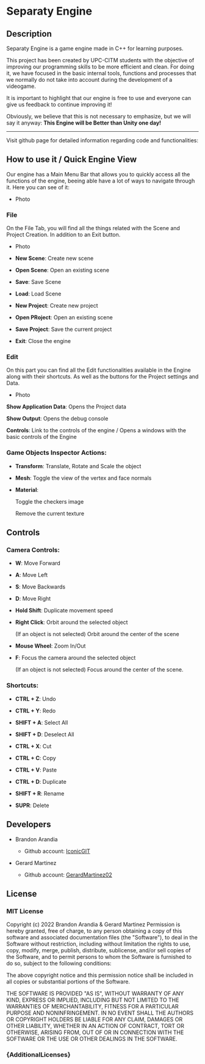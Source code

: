 # Separaty Engine

## Description

Separaty Engine is a game engine made in C++ for learning purposes. 

This project has been created by UPC-CITM students with the objective of improving our programming skills to be more efficient and clean. For doing it, we have focused in the basic internal tools, functions and processes that we normally do not take into account during the development of a videogame.  

It is important to highlight that our engine is free to use and everyone can give us feedback to continue improving it!

Obviously, we believe that this is not necessary to emphasize, but we will say it anyway: **This Engine will be Better than Unity one day!**

---

Visit github page for detailed information regarding code and functionalities:

## How to use it / Quick Engine View

Our engine has a Main Menu Bar that allows you to quickly access all the functions of the engine, beeing able have a lot of ways to navigate through it. Here you can see of it:

- Photo 

### File

On the File Tab, you will find all the things related with the Scene and Project Creation. In addition to an Exit button.

- Photo 

- **New Scene**: Create new scene 

- **Open Scene**: Open an existing scene 

- **Save**: Save Scene

- **Load**: Load Scene

- **New Project**: Create new project

- **Open PRoject**: Open an existing scene 

- **Save Project**: Save the current project

- **Exit**: Close the engine

### Edit

On this part you can find all the Edit functionalities available in the Engine along with their shortcuts. As well as the buttons for the Project settings and Data.  
- Photo 



**Show Application Data**: Opens the Project data

**Show Output**: Opens the debug console

**Controls**: Link to the controls of the engine / Opens a windows with the basic controls of the Engine


### Game Objects Inspector Actions:

- **Transform**: Translate, Rotate and Scale the object

- **Mesh**: Toggle the view of the vertex and face normals

- **Material**:

    Toggle the checkers image
    
    Remove the current texture
    
    
## Controls

### Camera Controls:

- **W**: Move Forward

- **A**: Move Left

- **S**: Move Backwards

- **D**: Move Right

- **Hold Shift**: Duplicate movement speed

- **Right Click**: Orbit around the selected object

    (If an object is not selected) Orbit around the center of the scene

- **Mouse Wheel**: Zoom In/Out

- **F**: Focus the camera around the selected object

    (If an object is not selected) Focus around the center of the scene.
    
### Shortcuts:  

- **CTRL + Z**: Undo

- **CTRL + Y**: Redo

- **SHIFT + A**: Select All

- **SHIFT + D**: Deselect All

- **CTRL + X**: Cut

- **CTRL + C**: Copy

- **CTRL + V**: Paste

- **CTRL + D**: Duplicate

- **SHIFT + R**: Rename

- **SUPR**: Delete
    
    
## Developers

* Brandon Arandia

    - Github account: [IconicGIT](https://github.com/IconicGIT)
    
* Gerard Martinez

    - Github account: [GerardMartinez02](https://github.com/GerardMartinez02)

## License
### MIT License

Copyright (c) 2022 Brandon Arandia & Gerard Martinez
Permission is hereby granted, free of charge, to any person obtaining a copy of this software and associated documentation files (the "Software"), to deal in the Software without restriction, including without limitation the rights to use, copy, modify, merge, publish, distribute, sublicense, and/or sell copies of the Software, and to permit persons to whom the Software is furnished to do so, subject to the following conditions:

The above copyright notice and this permission notice shall be included in all copies or substantial portions of the Software.

THE SOFTWARE IS PROVIDED "AS IS", WITHOUT WARRANTY OF ANY KIND, EXPRESS OR IMPLIED, INCLUDING BUT NOT LIMITED TO THE WARRANTIES OF MERCHANTABILITY, FITNESS FOR A PARTICULAR PURPOSE AND NONINFRINGEMENT. IN NO EVENT SHALL THE AUTHORS OR COPYRIGHT HOLDERS BE LIABLE FOR ANY CLAIM, DAMAGES OR OTHER LIABILITY, WHETHER IN AN ACTION OF CONTRACT, TORT OR OTHERWISE, ARISING FROM, OUT OF OR IN CONNECTION WITH THE SOFTWARE OR THE USE OR OTHER DEALINGS IN THE SOFTWARE.

### {AdditionalLicenses}

